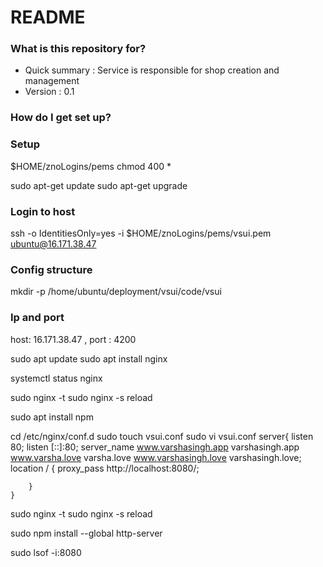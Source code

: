 # README #

### What is this repository for? ###

* Quick summary : Service is responsible for shop creation and management
* Version : 0.1

### How do I get set up? ###


### Setup
$HOME/znoLogins/pems chmod 400 *

sudo apt-get update
sudo apt-get upgrade

### Login to host
ssh -o IdentitiesOnly=yes -i $HOME/znoLogins/pems/vsui.pem ubuntu@16.171.38.47

### Config structure
mkdir -p /home/ubuntu/deployment/vsui/code/vsui

### Ip and port
host: 16.171.38.47 , port : 4200

sudo apt update
sudo apt install nginx

systemctl status nginx

sudo nginx -t
sudo nginx -s reload

sudo apt install npm

cd /etc/nginx/conf.d
   sudo touch vsui.conf
   sudo vi vsui.conf
    server{
        listen 80;
        listen [::]:80; 
        server_name www.varshasingh.app varshasingh.app www.varsha.love varsha.love www.varshasingh.love varshasingh.love;
        location / {
                proxy_pass http://localhost:8080/;

        }
    }

sudo nginx -t
sudo nginx -s reload

sudo npm install --global http-server

sudo lsof -i:8080